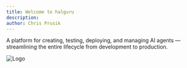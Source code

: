 ```yaml
---
title: Welcome to halguru
description: 
author: Chris Prusik
---
```


A platform for creating, testing, deploying, and managing AI agents — streamlining the entire lifecycle from development to production.

![Logo](logo.png)

<!-- animated GIF here (agent creation and publishes) -->
